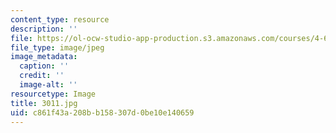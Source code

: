 ```yaml
---
content_type: resource
description: ''
file: https://ol-ocw-studio-app-production.s3.amazonaws.com/courses/4-614-religious-architecture-and-islamic-cultures-fall-2002/c861f43a208bb158307d0be10e140659_3011.jpg
file_type: image/jpeg
image_metadata:
  caption: ''
  credit: ''
  image-alt: ''
resourcetype: Image
title: 3011.jpg
uid: c861f43a-208b-b158-307d-0be10e140659
---
```

